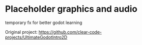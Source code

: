 # Placeholder graphics and audio

temporary fx for better godot learning

Original project: https://github.com/clear-code-projects/UltimateGodotIntro2D
